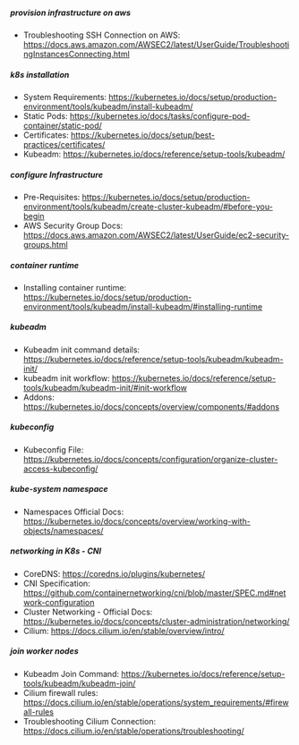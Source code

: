##### provision infrastructure on aws 
* Troubleshooting SSH Connection on AWS: https://docs.aws.amazon.com/AWSEC2/latest/UserGuide/TroubleshootingInstancesConnecting.html

##### k8s installation
* System Requirements: https://kubernetes.io/docs/setup/production-environment/tools/kubeadm/install-kubeadm/
* Static Pods: https://kubernetes.io/docs/tasks/configure-pod-container/static-pod/
* Certificates: https://kubernetes.io/docs/setup/best-practices/certificates/
* Kubeadm: https://kubernetes.io/docs/reference/setup-tools/kubeadm/

##### configure Infrastructure
* Pre-Requisites: https://kubernetes.io/docs/setup/production-environment/tools/kubeadm/create-cluster-kubeadm/#before-you-begin
* AWS Security Group Docs: https://docs.aws.amazon.com/AWSEC2/latest/UserGuide/ec2-security-groups.html

##### container runtime 
* Installing container runtime: https://kubernetes.io/docs/setup/production-environment/tools/kubeadm/install-kubeadm/#installing-runtime

##### kubeadm 
* Kubeadm init command details: https://kubernetes.io/docs/reference/setup-tools/kubeadm/kubeadm-init/
* kubeadm init workflow: https://kubernetes.io/docs/reference/setup-tools/kubeadm/kubeadm-init/#init-workflow
* Addons: https://kubernetes.io/docs/concepts/overview/components/#addons

##### kubeconfig
* Kubeconfig File: https://kubernetes.io/docs/concepts/configuration/organize-cluster-access-kubeconfig/

##### kube-system namespace
* Namespaces Official Docs: https://kubernetes.io/docs/concepts/overview/working-with-objects/namespaces/

##### networking in K8s - CNI 
* CoreDNS: https://coredns.io/plugins/kubernetes/
* CNI Specification: https://github.com/containernetworking/cni/blob/master/SPEC.md#network-configuration
* Cluster Networking - Official Docs: https://kubernetes.io/docs/concepts/cluster-administration/networking/
* Cilium: https://docs.cilium.io/en/stable/overview/intro/ 

##### join worker nodes
* Kubeadm Join Command: https://kubernetes.io/docs/reference/setup-tools/kubeadm/kubeadm-join/
* Cilium firewall rules: https://docs.cilium.io/en/stable/operations/system_requirements/#firewall-rules 
* Troubleshooting Cilium Connection: https://docs.cilium.io/en/stable/operations/troubleshooting/
